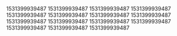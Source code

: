 1531399939487
1531399939487
1531399939487
1531399939487
1531399939487
1531399939487
1531399939487
1531399939487
1531399939487
1531399939487
1531399939487
1531399939487
1531399939487
1531399939487
1531399939487